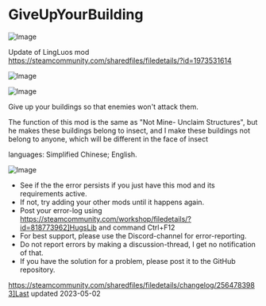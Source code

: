 # GiveUpYourBuilding

![Image](https://i.imgur.com/buuPQel.png)

Update of LingLuos mod
https://steamcommunity.com/sharedfiles/filedetails/?id=1973531614

![Image](https://i.imgur.com/pufA0kM.png)

	
![Image](https://i.imgur.com/Z4GOv8H.png)

Give up your buildings so that enemies won't attack them.

The function of this mod is the same as "Not Mine- Unclaim Structures", but he makes these buildings belong to insect, and I make these buildings not belong to anyone, which will be different in the face of insect

languages:
Simplified Chinese;
English.

![Image](https://i.imgur.com/PwoNOj4.png)



-  See if the the error persists if you just have this mod and its requirements active.
-  If not, try adding your other mods until it happens again.
-  Post your error-log using https://steamcommunity.com/workshop/filedetails/?id=818773962]HugsLib and command Ctrl+F12
-  For best support, please use the Discord-channel for error-reporting.
-  Do not report errors by making a discussion-thread, I get no notification of that.
-  If you have the solution for a problem, please post it to the GitHub repository.




https://steamcommunity.com/sharedfiles/filedetails/changelog/2564783983]Last updated 2023-05-02
